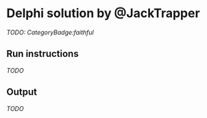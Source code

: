 # Delphi solution by @JackTrapper

*TODO: CategoryBadge:faithful*

## Run instructions

*TODO*

## Output

*TODO*

